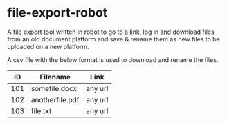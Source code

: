 # file-export-robot
A file export tool written in robot to go to a link, log in and download files from an old document platform and save & rename them as new files to be uploaded on a new platform.

A csv file with the below format is used to download and rename the files.

| ID  | Filename        | Link              
|-----|-----------------|-------------------
| 101 | somefile.docx   | any url
| 102 | anotherfile.pdf | any url
| 103 | file.txt        | any url
